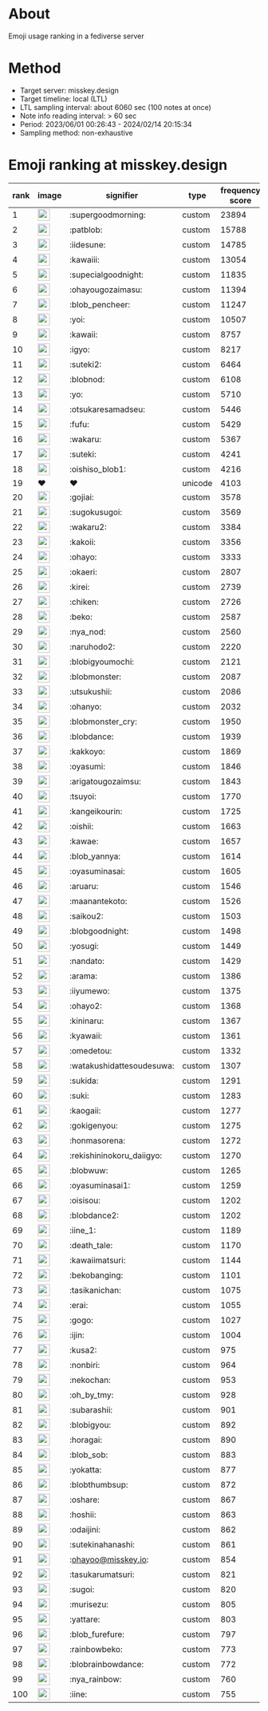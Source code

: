 # About
Emoji usage ranking in a fediverse server

# Method
- Target server: misskey.design
- Target timeline: local (LTL)
- LTL sampling interval: about 6060 sec (100 notes at once)
- Note info reading interval: > 60 sec
- Period: 2023/06/01 00:26:43 - 2024/02/14 20:15:34 
- Sampling method: non-exhaustive

# Emoji ranking at misskey.design

|rank|image|signifier|type|frequency score|
|----|----|----|----|----|
|1|<img height="24" src="https://misskey.design/emoji/supergoodmorning.webp">|:supergoodmorning:|custom|23894|
|2|<img height="24" src="https://misskey.design/emoji/patblob.webp">|:patblob:|custom|15788|
|3|<img height="24" src="https://misskey.design/emoji/iidesune.webp">|:iidesune:|custom|14785|
|4|<img height="24" src="https://misskey.design/emoji/kawaiii.webp">|:kawaiii:|custom|13054|
|5|<img height="24" src="https://misskey.design/emoji/supecialgoodnight.webp">|:supecialgoodnight:|custom|11835|
|6|<img height="24" src="https://misskey.design/emoji/ohayougozaimasu.webp">|:ohayougozaimasu:|custom|11394|
|7|<img height="24" src="https://misskey.design/emoji/blob_pencheer.webp">|:blob_pencheer:|custom|11247|
|8|<img height="24" src="https://misskey.design/emoji/yoi.webp">|:yoi:|custom|10507|
|9|<img height="24" src="https://misskey.design/emoji/kawaii.webp">|:kawaii:|custom|8757|
|10|<img height="24" src="https://misskey.design/emoji/igyo.webp">|:igyo:|custom|8217|
|11|<img height="24" src="https://misskey.design/emoji/suteki2.webp">|:suteki2:|custom|6464|
|12|<img height="24" src="https://misskey.design/emoji/blobnod.webp">|:blobnod:|custom|6108|
|13|<img height="24" src="https://misskey.design/emoji/yo.webp">|:yo:|custom|5710|
|14|<img height="24" src="https://misskey.design/emoji/otsukaresamadseu.webp">|:otsukaresamadseu:|custom|5446|
|15|<img height="24" src="https://misskey.design/emoji/fufu.webp">|:fufu:|custom|5429|
|16|<img height="24" src="https://misskey.design/emoji/wakaru.webp">|:wakaru:|custom|5367|
|17|<img height="24" src="https://misskey.design/emoji/suteki.webp">|:suteki:|custom|4241|
|18|<img height="24" src="https://misskey.design/emoji/oishiso_blob1.webp">|:oishiso_blob1:|custom|4216|
|19|❤|❤|unicode|4103|
|20|<img height="24" src="https://misskey.design/emoji/gojiai.webp">|:gojiai:|custom|3578|
|21|<img height="24" src="https://misskey.design/emoji/sugokusugoi.webp">|:sugokusugoi:|custom|3569|
|22|<img height="24" src="https://misskey.design/emoji/wakaru2.webp">|:wakaru2:|custom|3384|
|23|<img height="24" src="https://misskey.design/emoji/kakoii.webp">|:kakoii:|custom|3356|
|24|<img height="24" src="https://misskey.design/emoji/ohayo.webp">|:ohayo:|custom|3333|
|25|<img height="24" src="https://misskey.design/emoji/okaeri.webp">|:okaeri:|custom|2807|
|26|<img height="24" src="https://misskey.design/emoji/kirei.webp">|:kirei:|custom|2739|
|27|<img height="24" src="https://misskey.design/emoji/chiken.webp">|:chiken:|custom|2726|
|28|<img height="24" src="https://misskey.design/emoji/beko.webp">|:beko:|custom|2587|
|29|<img height="24" src="https://misskey.design/emoji/nya_nod.webp">|:nya_nod:|custom|2560|
|30|<img height="24" src="https://misskey.design/emoji/naruhodo2.webp">|:naruhodo2:|custom|2220|
|31|<img height="24" src="https://misskey.design/emoji/blobigyoumochi.webp">|:blobigyoumochi:|custom|2121|
|32|<img height="24" src="https://misskey.design/emoji/blobmonster.webp">|:blobmonster:|custom|2087|
|33|<img height="24" src="https://misskey.design/emoji/utsukushii.webp">|:utsukushii:|custom|2086|
|34|<img height="24" src="https://misskey.design/emoji/ohanyo.webp">|:ohanyo:|custom|2032|
|35|<img height="24" src="https://misskey.design/emoji/blobmonster_cry.webp">|:blobmonster_cry:|custom|1950|
|36|<img height="24" src="https://misskey.design/emoji/blobdance.webp">|:blobdance:|custom|1939|
|37|<img height="24" src="https://misskey.design/emoji/kakkoyo.webp">|:kakkoyo:|custom|1869|
|38|<img height="24" src="https://misskey.design/emoji/oyasumi.webp">|:oyasumi:|custom|1846|
|39|<img height="24" src="https://misskey.design/emoji/arigatougozaimsu.webp">|:arigatougozaimsu:|custom|1843|
|40|<img height="24" src="https://misskey.design/emoji/tsuyoi.webp">|:tsuyoi:|custom|1770|
|41|<img height="24" src="https://misskey.design/emoji/kangeikourin.webp">|:kangeikourin:|custom|1725|
|42|<img height="24" src="https://misskey.design/emoji/oishii.webp">|:oishii:|custom|1663|
|43|<img height="24" src="https://misskey.design/emoji/kawae.webp">|:kawae:|custom|1657|
|44|<img height="24" src="https://misskey.design/emoji/blob_yannya.webp">|:blob_yannya:|custom|1614|
|45|<img height="24" src="https://misskey.design/emoji/oyasuminasai.webp">|:oyasuminasai:|custom|1605|
|46|<img height="24" src="https://misskey.design/emoji/aruaru.webp">|:aruaru:|custom|1546|
|47|<img height="24" src="https://misskey.design/emoji/maanantekoto.webp">|:maanantekoto:|custom|1526|
|48|<img height="24" src="https://misskey.design/emoji/saikou2.webp">|:saikou2:|custom|1503|
|49|<img height="24" src="https://misskey.design/emoji/blobgoodnight.webp">|:blobgoodnight:|custom|1498|
|50|<img height="24" src="https://misskey.design/emoji/yosugi.webp">|:yosugi:|custom|1449|
|51|<img height="24" src="https://misskey.design/emoji/nandato.webp">|:nandato:|custom|1429|
|52|<img height="24" src="https://misskey.design/emoji/arama.webp">|:arama:|custom|1386|
|53|<img height="24" src="https://misskey.design/emoji/iiyumewo.webp">|:iiyumewo:|custom|1375|
|54|<img height="24" src="https://misskey.design/emoji/ohayo2.webp">|:ohayo2:|custom|1368|
|55|<img height="24" src="https://misskey.design/emoji/kininaru.webp">|:kininaru:|custom|1367|
|56|<img height="24" src="https://misskey.design/emoji/kyawaii.webp">|:kyawaii:|custom|1361|
|57|<img height="24" src="https://misskey.design/emoji/omedetou.webp">|:omedetou:|custom|1332|
|58|<img height="24" src="https://misskey.design/emoji/watakushidattesoudesuwa.webp">|:watakushidattesoudesuwa:|custom|1307|
|59|<img height="24" src="https://misskey.design/emoji/sukida.webp">|:sukida:|custom|1291|
|60|<img height="24" src="https://misskey.design/emoji/suki.webp">|:suki:|custom|1283|
|61|<img height="24" src="https://misskey.design/emoji/kaogaii.webp">|:kaogaii:|custom|1277|
|62|<img height="24" src="https://misskey.design/emoji/gokigenyou.webp">|:gokigenyou:|custom|1275|
|63|<img height="24" src="https://misskey.design/emoji/honmasorena.webp">|:honmasorena:|custom|1272|
|64|<img height="24" src="https://misskey.design/emoji/rekishininokoru_daiigyo.webp">|:rekishininokoru_daiigyo:|custom|1270|
|65|<img height="24" src="https://misskey.design/emoji/blobwuw.webp">|:blobwuw:|custom|1265|
|66|<img height="24" src="https://misskey.design/emoji/oyasuminasai1.webp">|:oyasuminasai1:|custom|1259|
|67|<img height="24" src="https://misskey.design/emoji/oisisou.webp">|:oisisou:|custom|1202|
|68|<img height="24" src="https://misskey.design/emoji/blobdance2.webp">|:blobdance2:|custom|1202|
|69|<img height="24" src="https://misskey.design/emoji/iine_1.webp">|:iine_1:|custom|1189|
|70|<img height="24" src="https://misskey.design/emoji/death_tale.webp">|:death_tale:|custom|1170|
|71|<img height="24" src="https://misskey.design/emoji/kawaiimatsuri.webp">|:kawaiimatsuri:|custom|1144|
|72|<img height="24" src="https://misskey.design/emoji/bekobanging.webp">|:bekobanging:|custom|1101|
|73|<img height="24" src="https://misskey.design/emoji/tasikanichan.webp">|:tasikanichan:|custom|1075|
|74|<img height="24" src="https://misskey.design/emoji/erai.webp">|:erai:|custom|1055|
|75|<img height="24" src="https://misskey.design/emoji/gogo.webp">|:gogo:|custom|1027|
|76|<img height="24" src="https://misskey.design/emoji/ijin.webp">|:ijin:|custom|1004|
|77|<img height="24" src="https://misskey.design/emoji/kusa2.webp">|:kusa2:|custom|975|
|78|<img height="24" src="https://misskey.design/emoji/nonbiri.webp">|:nonbiri:|custom|964|
|79|<img height="24" src="https://misskey.design/emoji/nekochan.webp">|:nekochan:|custom|953|
|80|<img height="24" src="https://misskey.design/emoji/oh_by_tmy.webp">|:oh_by_tmy:|custom|928|
|81|<img height="24" src="https://misskey.design/emoji/subarashii.webp">|:subarashii:|custom|901|
|82|<img height="24" src="https://misskey.design/emoji/blobigyou.webp">|:blobigyou:|custom|892|
|83|<img height="24" src="https://misskey.design/emoji/horagai.webp">|:horagai:|custom|890|
|84|<img height="24" src="https://misskey.design/emoji/blob_sob.webp">|:blob_sob:|custom|883|
|85|<img height="24" src="https://misskey.design/emoji/yokatta.webp">|:yokatta:|custom|877|
|86|<img height="24" src="https://misskey.design/emoji/blobthumbsup.webp">|:blobthumbsup:|custom|872|
|87|<img height="24" src="https://misskey.design/emoji/oshare.webp">|:oshare:|custom|867|
|88|<img height="24" src="https://misskey.design/emoji/hoshii.webp">|:hoshii:|custom|863|
|89|<img height="24" src="https://misskey.design/emoji/odaijini.webp">|:odaijini:|custom|862|
|90|<img height="24" src="https://misskey.design/emoji/sutekinahanashi.webp">|:sutekinahanashi:|custom|861|
|91|<img height="24" src="https://misskey.design/emoji/ohayoo.webp">|:ohayoo@misskey.io:|custom|854|
|92|<img height="24" src="https://misskey.design/emoji/tasukarumatsuri.webp">|:tasukarumatsuri:|custom|821|
|93|<img height="24" src="https://misskey.design/emoji/sugoi.webp">|:sugoi:|custom|820|
|94|<img height="24" src="https://misskey.design/emoji/murisezu.webp">|:murisezu:|custom|805|
|95|<img height="24" src="https://misskey.design/emoji/yattare.webp">|:yattare:|custom|803|
|96|<img height="24" src="https://misskey.design/emoji/blob_furefure.webp">|:blob_furefure:|custom|797|
|97|<img height="24" src="https://misskey.design/emoji/rainbowbeko.webp">|:rainbowbeko:|custom|773|
|98|<img height="24" src="https://misskey.design/emoji/blobrainbowdance.webp">|:blobrainbowdance:|custom|772|
|99|<img height="24" src="https://misskey.design/emoji/nya_rainbow.webp">|:nya_rainbow:|custom|760|
|100|<img height="24" src="https://misskey.design/emoji/iine.webp">|:iine:|custom|755|
